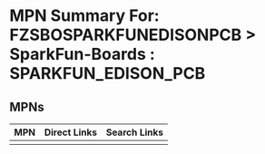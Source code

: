 



# MPN Summary For: FZSBOSPARKFUNEDISONPCB > SparkFun-Boards : SPARKFUN_EDISON_PCB

## MPNs
  

|MPN|Direct Links|Search Links|
| :--- | :--- | :--- |
||||
